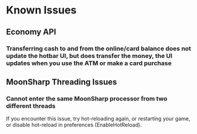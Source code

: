 # Known Issues

## Economy API

### Transferring cash to and from the online/card balance does not update the hotbar UI, but does transfer the money, the UI updates when you use the ATM or make a card purchase

## MoonSharp Threading Issues

### Cannot enter the same MoonSharp processor from two different threads
If you encounter this issue, try hot-reloading again, or restarting your game, or disable hot-reload in preferences (EnableHotReload).